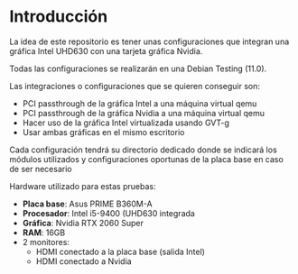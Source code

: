 # Introducción

La idea de este repositorio es tener unas configuraciones que integran una gráfica 
Intel UHD630 con una tarjeta gráfica Nvidia.

Todas las configuraciones se realizarán en una Debian Testing (11.0).

Las integraciones o configuraciones que se quieren conseguir son:
 - PCI passthrough de la gráfica Intel a una máquina virtual qemu
 - PCI passthrough de la gráfica Nvidia a una máquina virtual qemu
 - Hacer uso de la gráfica Intel virtualizada usando GVT-g
 - Usar ambas gráficas en el mismo escritorio

Cada configuración tendrá su directorio dedicado donde se indicará los módulos utilizados
y configuraciones oportunas de la placa base en caso de ser necesario


Hardware utilizado para estas pruebas:
 - **Placa base**: Asus PRIME B360M-A
 - **Procesador**: Intel i5-9400 (UHD630 integrada
 - **Gráfica**: Nvidia RTX 2060 Super
 - **RAM**: 16GB
 - 2 monitores:
   - HDMI conectado a la placa base (salida Intel)
   - HDMI conectado a Nvidia
